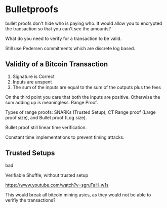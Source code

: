# Bulletproofs



bullet proofs don't hide who is paying who. It would allow you to encrypted the transaction so that you can't see the amounts?


What do you need to verify for a transaction to be valid.

Still use Pedersen commitments which are discrete log based.

## Validity of a Bitcoin Transaction

1. Signature is Correct 
2. Inputs are unspent 
3. The sum of the inputs are equal to the sum of the outputs plus the fees

On the third point you care that both the inputs are positive. Otherwise the sum adding up is meaningless. Range Proof. 


Types of range proofs: SNARKs (Trusted Setup), CT Range proof (Large proof size), and Bullet proof (Log size).

Bullet proof still linear time verification. 

Constant time implementations to prevent timing attacks.


## Trusted Setups 
bad

Verifiable Shuffle, without trusted setup

https://www.youtube.com/watch?v=sgruTaH_w1s


This would break all bitcoin mining asics, as they would not be able to verifiy the transactions?  
